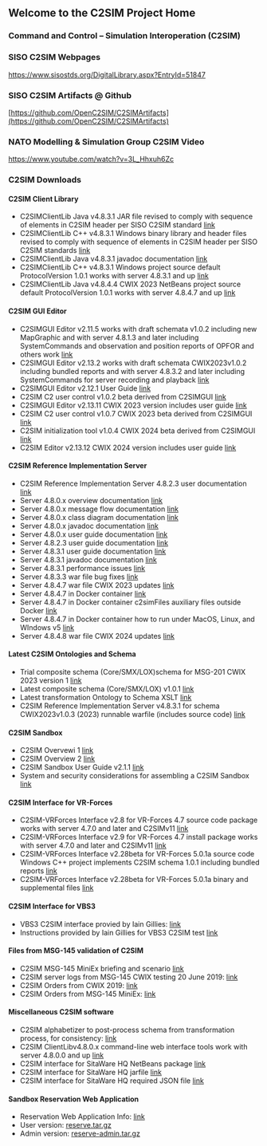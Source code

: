 ## Welcome to the C2SIM Project Home

### Command and Control – Simulation Interoperation (C2SIM)

### SISO C2SIM Webpages
https://www.sisostds.org/DigitalLibrary.aspx?EntryId=51847 

### SISO C2SIM Artifacts @ Github
[https://github.com/OpenC2SIM/C2SIMArtifacts](https://github.com/OpenC2SIM/C2SIMArtifacts)

### NATO Modelling & Simulation Group C2SIM Video
https://www.youtube.com/watch?v=3L_Hhxuh6Zc

### C2SIM Downloads
#### C2SIM Client Library
- C2SIMClientLib Java v4.8.3.1 JAR file revised to comply with sequence of elements in C2SIM header per SISO C2SIM standard [link](https://github.com/OpenC2SIM/OpenC2SIM.github.io/blob/master/C2SIMClientLibv4.8.3.1.zip) 
- C2SIMClientLib C++ v4.8.3.1 Windows binary library and header files revised to comply with sequence of elements in C2SIM header per SISO C2SIM standards [link](https://github.com/OpenC2SIM/OpenC2SIM.github.io/blob/master/C%2B%2BC2SIMClientLibBinaryv4.8.3.1.zip) 
- C2SIMClientLib Java v4.8.3.1 javadoc documentation [link](https://github.com/OpenC2SIM/OpenC2SIM.github.io/blob/master/C2SIMClient_Libv4.8.3.1-javadoc.zip)
- C2SIMClientLib C++ v4.8.3.1 Windows project source default ProtocolVersion 1.0.1 works with server 4.8.3.1 and up [link](https://github.com/OpenC2SIM/OpenC2SIM.github.io/blob/master/C%2B%2BC2SIMClientLibv4.8.3.1.zip)
- C2SIMClientLib Java v4.8.4.4 CWIX 2023 NetBeans project source default ProtocolVersion 1.0.1 works with server 4.8.4.7 and up [link](https://github.com/OpenC2SIM/https---github.com-OpenC2SIM-MSG201CWIX/blob/main/C2SIMClientLibv4.8.4.4.zip)

#### C2SIM GUI Editor
- C2SIMGUI Editor v2.11.5 works with draft schemata v1.0.2 including new MapGraphic and with server 4.8.1.3 and later including SystemCommands and observation and position reports of OPFOR and others work [link](https://github.com/OpenC2SIM/OpenC2SIM.github.io/blob/master/C2SIMGUIv2.11.5.zip)
- C2SIMGUI Editor v2.13.2 works with draft schemata CWIX2023v1.0.2 including bundled reports and with server 4.8.3.2 and later including SystemCommands for server recording and playback [link](https://github.com/OpenC2SIM/OpenC2SIM.github.io/blob/master/C2SIMGUIv2.13.2.zip)
- C2SIMGUI Editor v2.12.1 User Guide [link](https://github.com/OpenC2SIM/OpenC2SIM.github.io/blob/master/C2SIMGUI_User_Guide_v2.12.1.pdf)
- C2SIM C2 user control v1.0.2 beta derived from C2SIMGUI [link](https://github.com/OpenC2SIM/OpenC2SIM.github.io/blob/master/C2SIMcontrolv1.0.2.zip)
- C2SIMGUI Editor v2.13.11 CWIX 2023 version includes user guide [link](https://github.com/OpenC2SIM/https---github.com-OpenC2SIM-MSG201CWIX/blob/main/C2SIMGUIv2.13.11.zip)
- C2SIM C2 user control v1.0.7 CWIX 2023 beta derived from C2SIMGUI [link](https://github.com/OpenC2SIM/https---github.com-OpenC2SIM-MSG201CWIX/blob/main/C2SIMcontrolv1.0.7.zip)
- C2SIM initialization tool v1.0.4 CWIX 2024 beta derived from C2SIMGUI [link](https://github.com/OpenC2SIM/https---github.com-OpenC2SIM-MSG201CWIX/blob/main/C2SIMinitv1.0.4.zip)
- C2SIM Editor v2.13.12 CWIX 2024 version includes user guide [link](https://cloud.c4i.gmu.edu/index.php/s/WFPyBEjW3pxDgfq)

#### C2SIM Reference Implementation Server
- C2SIM Reference Implementation Server 4.8.2.3 user documentation [link](C2SIMServerReferenceImplementationDocumentation4.8.2.3.pdf)
- Server 4.8.0.x overview documentation [link](https://github.com/OpenC2SIM/OpenC2SIM.github.io/blob/master/MSCOE_Server-22May.pdf)
- Server 4.8.0.x message flow documentation [link](https://github.com/OpenC2SIM/OpenC2SIM.github.io/blob/master/C2SIM%20Server%20Message%20Flow_20200325.pdf)
- Server 4.8.0.x class diagram documentation [link](https://github.com/OpenC2SIM/OpenC2SIM.github.io/blob/master/C2SIM_Server_UML.pdf)
- Server 4.8.0.x javadoc documentation [link](https://github.com/OpenC2SIM/OpenC2SIM.github.io/blob/master/C2SIMClientLib_JavaDoc.zip)
- Server 4.8.0.x user guide documentation [link](https://github.com/OpenC2SIM/OpenC2SIM.github.io/blob/master/C2SIM%20Server%20Reference%20Implementation%20Documentation%204.8.0.X%20.pdf)
- Server 4.8.2.3 user guide documentation [link](https://github.com/OpenC2SIM/OpenC2SIM.github.io/blob/master/C2SIMServerReferenceImplementationDocumentation4.8.2.3.pdf)
- Server 4.8.3.1 user guide documentation [link](https://github.com/OpenC2SIM/OpenC2SIM.github.io/blob/master/C2SIMServerReferenceImplementationDocumentation4.8.3.1.pdf)
- Server 4.8.3.1 javadoc documentation [link](https://github.com/OpenC2SIM/OpenC2SIM.github.io/blob/master/C2SIMServerv4.8.3.1-apidocs.zip)
- Server 4.8.3.1 performance issues [link](https://github.com/OpenC2SIM/OpenC2SIM.github.io/blob/master/C2SIM_Server_Performance_CWIX22.pdf)
- Server 4.8.3.3 war file bug fixes [link](https://github.com/OpenC2SIM/OpenC2SIM.github.io/blob/master/C2SIMServer%23%234.8.3.3.war)
- Server 4.8.4.7 war file CWIX 2023 updates [link](https://github.com/OpenC2SIM/https---github.com-OpenC2SIM-MSG201CWIX/blob/main/C2SIMServer%23%234.8.4.7.war)
- Server 4.8.4.7 in Docker container [link](https://github.com/OpenC2SIM/https---github.com-OpenC2SIM-MSG201CWIX/blob/main/c2sim-docker-4.8.4.7.tar.gz)
- Server 4.8.4.7 in Docker container c2simFiles auxiliary files outside Docker [link](https://github.com/OpenC2SIM/https---github.com-OpenC2SIM-MSG201CWIX/blob/main/c2simFiles-v2.tar.gz)
- Server 4.8.4.7 in Docker container how to run under MacOS, Linux, and WIndows v5 [link](https://github.com/OpenC2SIM/https---github.com-OpenC2SIM-MSG201CWIX/blob/main/configure_docker_C2SIM_server_v5.pdf)
- Server 4.8.4.8 war file CWIX 2024 updates [link](https://cloud.c4i.gmu.edu/index.php/s/f3bJ3Gn29LXyZiY)

#### Latest C2SIM Ontologies and Schema
- Trial composite schema (Core/SMX/LOX)schema for MSG-201 CWIX 2023 version 1 [link](https://github.com/OpenC2SIM/OpenC2SIM.github.io/blob/master/C2SIM_SMX_LOX_CWIX2023v2.xsd)
- Latest composite schema (Core/SMX/LOX) v1.0.1 [link](https://github.com/OpenC2SIM/OpenC2SIM.github.io/blob/master/C2SIM_SMX_LOX_V1.0.1.xsd)
- Latest transformation Ontology to Schema XSLT [link](https://github.com/OpenC2SIM/OpenC2SIM.github.io/blob/master/C2SIMOntologyToC2SIMSchemaV1.0.1.xslt)
- C2SIM Reference Implementation Server v4.8.3.1 for schema CWIX2023v1.0.3 (2023) runnable warfile (includes source code) [link](https://github.com/OpenC2SIM/OpenC2SIM.github.io/blob/master/C2SIMServer%23%234.8.3.1.war)

#### C2SIM Sandbox
- C2SIM Overvewi 1 [link](https://github.com/OpenC2SIM/OpenC2SIM.github.io/blob/master/C2SIMoverview2%2Cpdf.pdf)
- C2SIM Overview 2 [link](https://github.com/OpenC2SIM/OpenC2SIM.github.io/blob/master/C2SIM-Overview1.pdf)
- C2SIM Sandbox User Guide v2.1.1 [link](https://github.com/OpenC2SIM/OpenC2SIM.github.io/blob/master/C2SIM%20SandBox%20User%20Guide%20v2.1.1.pdf)
- System and security considerations for assembling a C2SIM Sandbox [link](https://github.com/OpenC2SIM/OpenC2SIM.github.io/blob/master/AssemblingC2SIMSandbox.pdf)

#### C2SIM Interface for VR-Forces
- C2SIM-VRForces Interface v2.8 for VR-Forces 4.7 source code package works with server 4.7.0 and later and C2SIMv11 [link](https://github.com/OpenC2SIM/OpenC2SIM.github.io/blob/master/c2simVRFinterfacev2.8.zip)
- C2SIM-VRForces Interface v2.9 for VR-Forces 4.7 install package works with server 4.7.0 and later and C2SIMv11 [link](https://github.com/OpenC2SIM/OpenC2SIM.github.io/blob/master/Install-C2SIM-VRFv2.9.zip)
- C2SIM-VRForces Interface v2.28beta for VR-Forces 5.0.1a source code Windows C++ project implements C2SIM schema 1.0.1 including bundled reports [link](https://github.com/OpenC2SIM/OpenC2SIM.github.io/blob/master/c2simVRFinterfacev2.29.zip)
- C2SIM-VRForces Interface v2.28beta for VR-Forces 5.0.1a binary and supplemental files [link](https://github.com/OpenC2SIM/OpenC2SIM.github.io/blob/master/Install-C2SIM-VRFv2.29.zip)

#### C2SIM Interface for VBS3
- VBS3 C2SIM interface provied by Iain Gillies:
    [link](https://github.com/OpenC2SIM/OpenC2SIM.github.io/blob/master/VBS3_C2Sim.zip)
- Instructions provided by Iain Gillies for VBS3 C2SIM test
    [link](https://github.com/OpenC2SIM/OpenC2SIM.github.io/blob/master/c2sim-test.Intro.zip)

#### Files from MSG-145 validation of C2SIM
- C2SIM MSG-145 MiniEx briefing and scenario [link](https://github.com/OpenC2SIM/OpenC2SIM.github.io/blob/master/C2SIM_CAX_Forum_2019.pdf)
- C2SIM server logs from MSG-145 CWIX testing 20 June 2019:
    [link](https://github.com/OpenC2SIM/OpenC2SIM.github.io/blob/master/MSG-145_CWIX2019_serverlogs.zip)
- C2SIM Orders from CWIX 2019:
    [link](https://github.com/OpenC2SIM/OpenC2SIM.github.io/blob/master/OrdersCWIX2019-rev1.zip)
- C2SIM Orders from MSG-145 MiniEx:
    [link](https://github.com/OpenC2SIM/OpenC2SIM.github.io/blob/master/OrdersMiniEx.zip)

#### Miscellaneous C2SIM software
- C2SIM alphabetizer to post-process schema from transformation process, for consistency: 
     [link](https://github.com/OpenC2SIM/OpenC2SIM.github.io/blob/master/C2SIMAlphabetize1.0.0beta.zip)
- C2SIM ClientLibv4.8.0.x command-line web interface tools work with server 4.8.0.0 and up [link](https://github.com/OpenC2SIM/OpenC2SIM.github.io/blob/master/C2SIMClientLib-command-line.zip)
- C2SIM interface for SitaWare HQ NetBeans package [link](SWC2S.zip)
- C2SIM interface for SitaWare HQ jarfile [link](SWC2S-1.0_ALL.jar)
- C2SIM interface for SitaWare HQ required JSON file [link](SWsymbol.json)

#### Sandbox Reservation Web Application
- Reservation Web Application Info: [link](https://github.com/OpenC2SIM/OpenC2SIM.github.io/raw/master/C2SIM%20Sandbox%20Reservation%20System%20Info.pdf)
- User version: [reserve.tar.gz](https://github.com/OpenC2SIM/OpenC2SIM.github.io/raw/master/reserve.tar.gz)
- Admin version: [reserve-admin.tar.gz](https://github.com/OpenC2SIM/OpenC2SIM.github.io/raw/master/reserve-admin.tar.gz)
